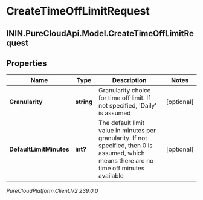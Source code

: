 # CreateTimeOffLimitRequest

## ININ.PureCloudApi.Model.CreateTimeOffLimitRequest

## Properties

|Name | Type | Description | Notes|
|------------ | ------------- | ------------- | -------------|
| **Granularity** | **string** | Granularity choice for time off limit. If not specified, &#39;Daily&#39; is assumed | [optional] |
| **DefaultLimitMinutes** | **int?** | The default limit value in minutes per granularity. If not specified, then 0 is assumed, which means there are no time off minutes available | [optional] |



_PureCloudPlatform.Client.V2 239.0.0_
